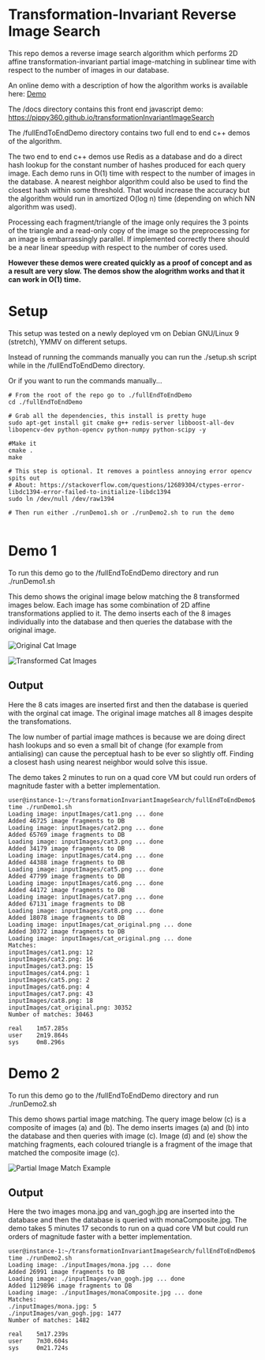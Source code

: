 # Transformation-Invariant Reverse Image Search 

This repo demos a reverse image search algorithm which performs 2D affine transformation-invariant partial image-matching in sublinear time with respect to the number of images in our database.

An online demo with a description of how the algorithm works is available here: 
[Demo](https://pippy360.github.io/transformationInvariantImageSearch)

The /docs directory contains this front end javascript demo: https://pippy360.github.io/transformationInvariantImageSearch

The /fullEndToEndDemo directory contains two full end to end c++ demos of the algorithm. 

The two end to end c++ demos use Redis as a database and do a direct hash lookup for the constant number of hashes produced for each query image. Each demo runs in O(1) time with respect to the number of images in the database. A nearest neighbor algorithm could also be used to find the closest hash within some threshold. That would increase the accuracy but the algorithm would run in amortized O(log n) time (depending on which NN algorithm was used). 

Processing each fragment/triangle of the image only requires the 3 points of the triangle and a read-only copy of the image  so the preprocessing for an image is embarrassingly parallel. If implemented correctly there should be a near linear speedup with respect to the number of cores used.

**However these demos were created quickly as a proof of concept and as a result are very slow. The demos show the alogrithm works and that it can work in O(1) time.**



# Setup



This setup was tested on a newly deployed vm on Debian GNU/Linux 9 (stretch), YMMV on different setups.

Instead of running the commands manually you can run the ./setup.sh script while in the /fullEndToEndDemo directory.

Or if you want to run the commands manually...

```
# From the root of the repo go to ./fullEndToEndDemo
cd ./fullEndToEndDemo

# Grab all the dependencies, this install is pretty huge
sudo apt-get install git cmake g++ redis-server libboost-all-dev libopencv-dev python-opencv python-numpy python-scipy -y

#Make it
cmake .
make

# This step is optional. It removes a pointless annoying error opencv spits out
# About: https://stackoverflow.com/questions/12689304/ctypes-error-libdc1394-error-failed-to-initialize-libdc1394
sudo ln /dev/null /dev/raw1394

# Then run either ./runDemo1.sh or ./runDemo2.sh to run the demo


```


# Demo 1


To run this demo go to the /fullEndToEndDemo directory and run ./runDemo1.sh 

This demo shows the original image below matching the 8 transformed images below. Each image has some combination of 2D affine transformations applied to it. The demo inserts each of the 8 images individually into the database and then queries the database with the original image.


![Original Cat Image](https://pippy360.github.io/transformationInvariantImageSearch/images/cat_original.png)

![Transformed Cat Images](https://pippy360.github.io/transformationInvariantImageSearch/images/8cats.png)

## Output

Here the 8 cats images are inserted first and then the database is queried with the orginal cat image. The original image matches all 8 images despite the transfomations. 

The low number of partial image mathces is because we are doing direct hash lookups and so even a small bit of change (for example from antialising) can cause the perceptual hash to be ever so slightly off. Finding a closest hash using nearest neighbor would solve this issue.
  
The demo takes 2 minutes to run on a quad core VM but could run orders of magnitude faster with a better implementation.

```
user@instance-1:~/transformationInvariantImageSearch/fullEndToEndDemo$ time ./runDemo1.sh 
Loading image: inputImages/cat1.png ... done
Added 46725 image fragments to DB
Loading image: inputImages/cat2.png ... done
Added 65769 image fragments to DB
Loading image: inputImages/cat3.png ... done
Added 34179 image fragments to DB
Loading image: inputImages/cat4.png ... done
Added 44388 image fragments to DB
Loading image: inputImages/cat5.png ... done
Added 47799 image fragments to DB
Loading image: inputImages/cat6.png ... done
Added 44172 image fragments to DB
Loading image: inputImages/cat7.png ... done
Added 67131 image fragments to DB
Loading image: inputImages/cat8.png ... done
Added 18078 image fragments to DB
Loading image: inputImages/cat_original.png ... done
Added 30372 image fragments to DB
Loading image: inputImages/cat_original.png ... done
Matches:
inputImages/cat1.png: 12
inputImages/cat2.png: 16
inputImages/cat3.png: 15
inputImages/cat4.png: 1
inputImages/cat5.png: 2
inputImages/cat6.png: 4
inputImages/cat7.png: 43
inputImages/cat8.png: 18
inputImages/cat_original.png: 30352
Number of matches: 30463

real    1m57.285s
user    2m19.864s
sys     0m8.296s
```





# Demo 2


To run this demo go to the /fullEndToEndDemo directory and run ./runDemo2.sh 

This demo shows partial image matching. The query image below (c) is a composite of images (a) and (b). The demo inserts images (a) and (b) into the database and then queries with image (c). Image (d) and (e) show the matching fragments, each coloured triangle is a fragment of the image that matched the composite image (c).

![Partial Image Match Example](https://pippy360.github.io/transformationInvariantImageSearch/images/compositeMatching.png)

## Output

Here the two images mona.jpg and van_gogh.jpg are inserted into the database and then the database is queried with monaComposite.jpg. The demo takes 5 minutes 17 seconds to run on a quad core VM but could run orders of magnitude faster with a better implementation.

```
user@instance-1:~/transformationInvariantImageSearch/fullEndToEndDemo$ time ./runDemo2.sh 
Loading image: ./inputImages/mona.jpg ... done
Added 26991 image fragments to DB
Loading image: ./inputImages/van_gogh.jpg ... done
Added 1129896 image fragments to DB
Loading image: ./inputImages/monaComposite.jpg ... done
Matches:
./inputImages/mona.jpg: 5
./inputImages/van_gogh.jpg: 1477
Number of matches: 1482

real    5m17.239s
user    7m30.604s
sys     0m21.724s
```
